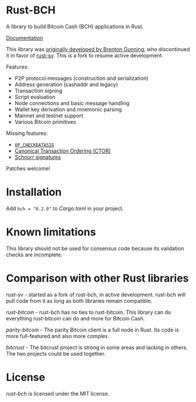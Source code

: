 # Rust-BCH

A library to build Bitcoin Cash (BCH) applications in Rust.

[Documentation](https://docs.rs/bch/)

This library was [originally developed by Brenton
Gunning](https://github.com/brentongunning/rust-bch/), who discontinued it in favor of
[rust-sv](https://github.com/brentongunning/rust-sv). This is a fork to resume active development.


Features:

* P2P protocol messages (construction and serialization)
* Address generation (cashaddr and legacy)
* Transaction signing
* Script evaluation
* Node connections and basic message handling
* Wallet key derivation and mnemonic parsing
* Mainnet and testnet support
* Various Bitcoin primitives

Missing features:

* [`OP_CHECKDATASIG`](https://github.com/haplo/rust-bch/issues/2)
* [Canonical Transaction Ordering (CTOR)](https://github.com/haplo/rust-bch/issues/3)
* [Schnorr signatures](https://github.com/haplo/rust-bch/issues/4)

Patches welcome!

# Installation

Add ```bch = "0.2.0"``` to *Cargo.toml* in your project.

# Known limitations

This library should not be used for consensus code because its validation checks are incomplete.

# Comparison with other Rust libraries

*rust-sv* - started as a fork of rust-bch, in active development. rust-bch will pull code from it as
long as both libraries remain compatible.

*rust-bitcoin* - rust-bch has no ties to rust-bitcoin. This library can do everything rust-bitcoin
can do and more for Bitcoin Cash.

*parity-bitcoin* - The parity Bitcoin client is a full node in Rust. Its code is more full-featured
and also more complex.

*bitcrust* - The bitcrust project is strong in some areas and lacking in others. The two projects
could be used together.

# License

*rust-bch* is licensed under the MIT license.
